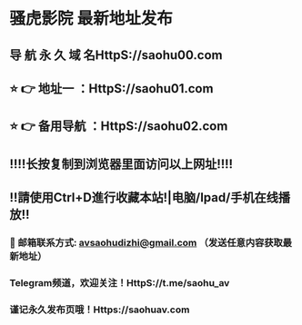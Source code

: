 # 骚虎影院 最新地址发布 
## 导 航 永 久 域 名HttpS://saohu00.com
## ⭐️ 👉 地址一 ：HttpS://saohu01.com
## ⭐️ 👉 备用导航 ：HttpS://saohu02.com
## ‼️‼️长按复制到浏览器里面访问以上网址‼️‼️
## ‼️請使用Ctrl+D進行收藏本站!|电脑/Ipad/手机在线播放‼️
### 📧 邮箱联系方式: avsaohudizhi@gmail.com （发送任意内容获取最新地址）
### Telegram频道，欢迎关注！HttpS://t.me/saohu_av
### 谨记永久发布页哦！Https://saohuav.com
